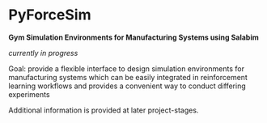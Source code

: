 # PyForceSim
**Gym Simulation Environments for Manufacturing Systems using Salabim**

*currently in progress*

Goal: provide a flexible interface to design simulation environments for manufacturing systems which can be easily integrated in reinforcement learning workflows and provides a convenient way to conduct differing experiments

Additional information is provided at later project-stages.
